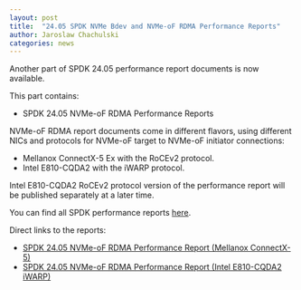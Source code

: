 ```yaml
---
layout: post
title:  "24.05 SPDK NVMe Bdev and NVMe-oF RDMA Performance Reports"
author: Jaroslaw Chachulski
categories: news
---
```


Another part of SPDK 24.05 performance report documents is now available.

This part contains:

* SPDK 24.05 NVMe-oF RDMA Performance Reports

NVMe-oF RDMA report documents come in different flavors, using different NICs and protocols for NVMe-oF target to NVMe-oF initiator connections:

* Mellanox ConnectX-5 Ex with the RoCEv2 protocol.
* Intel E810-CQDA2 with the iWARP protocol.

Intel E810-CQDA2 RoCEv2 protocol version of the performance report will be
published separately at a later time.

You can find all SPDK performance reports [here](https://spdk.io/doc/performance_reports.html).

Direct links to the reports:

- [SPDK 24.05 NVMe-oF RDMA Performance Report (Mellanox ConnectX-5)](https://review.spdk.io/download/performance-reports/SPDK_rdma_mlx_perf_report_2405.pdf)
- [SPDK 24.05 NVMe-oF RDMA Performance Report (Intel E810-CQDA2 iWARP)](https://review.spdk.io/download/performance-reports/SPDK_rdma_cvl_iwarp_perf_report_2405.pdf)
